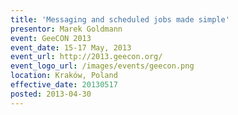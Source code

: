```yaml
---
title: 'Messaging and scheduled jobs made simple'
presentor: Marek Goldmann
event: GeeCON 2013
event_date: 15-17 May, 2013
event_url: http://2013.geecon.org/
event_logo_url: /images/events/geecon.png
location: Kraków, Poland
effective_date: 20130517
posted: 2013-04-30
---
```

